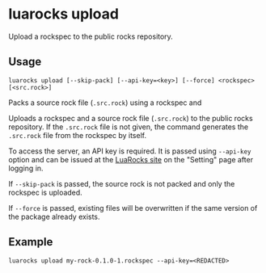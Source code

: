# luarocks upload

Upload a rockspec to the public rocks repository.

## Usage

`luarocks upload [--skip-pack] [--api-key=<key>] [--force] <rockspec> [<src.rock>]`

Packs a source rock file (`.src.rock`) using a rockspec and

Uploads a rockspec and a source rock file (`.src.rock`) to the public rocks
repository. If the `.src.rock` file is not given, the command generates the
`.src.rock` file from the rockspec by itself.

To access the server, an API key is required. It is passed using `--api-key`
option and can be issued at the [LuaRocks site](https://luarocks.org/) on
the "Setting" page after logging in.

If `--skip-pack` is passed, the source rock is not packed and only the rockspec
is uploaded.

If `--force` is passed, existing files will be overwritten if the same version
of the package already exists.

## Example

```
luarocks upload my-rock-0.1.0-1.rockspec --api-key=<REDACTED>
```
